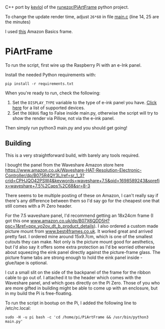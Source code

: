 C++ port by [kevlol](https://github.com/kevlol) of the [runezor/PiArtFrame](https://github.com/runezor/PiArtFrame) python project. 

To change the update render time, adjust `26*60` in file [main.c](https://github.com/giuliomagnifico/PiArtFrame-CPP/blob/master/main.c) (line 14, 25 are the minutes)

I used [this](https://amzn.eu/d/aYdLU5K) Amazon Basics frame. 


# PiArtFrame

To run the script, first wire up the Raspberry Pi with an e-Ink panel.

Install the needed Python requirements with:

```
pip install -r requirements.txt
```
When you're ready to run, check the following:

1. Set the `DISPLAY_TYPE` variable to the type of e-ink panel you have. [Click here](https://github.com/robweber/omni-epd#displays-implemented) for a list of supported devices.
2. Set the `DEBUG` flag to False inside main.py, otherwise the script will try to show the render via Pillow, not via the e-ink panel.

Then simply run python3 main.py and you should get going!

## Building
This is a very straightforward build, with barely any tools required.

I bought the panel from the Waveshare Amazon store here https://www.amazon.co.uk/Waveshare-HAT-Resolution-Electronic-Controller/dp/B075R4QY3L/ref=sr_1_3?crid=CPHJQO42PSW4&keywords=waveshare+7.5&qid=1698589243&sprefix=waveshare+7.5%2Caps%2C68&sr=8-3

There seems to be multiple posting of these on Amazon, I can't really say if there's any difference between them so I'd say go for the cheapest one that still comes with a Pi Zero header.

For the 7.5 waveshare panel, I'd recommend getting an 18x24cm frame (I got this one www.amazon.co.uk/dp/B07X6QDD5H?psc=1&ref=ppx_yo2ov_dt_b_product_details). I also ordered a custom made picture mount from www.best4frames.co.uk. It worked great and arrived pretty fast. I ordered mine around 15x9.7cm, which is one of the smallest cutouts they can make. Not only is the picture mount good for aesthetics, but I'd also say it offers some extra protection as I'd be worried otherwise about squeezing the eink panel directly against the picture-frame glass. The picture frame tabs are strong enough to hold the eink panel inside - glue/tape is optional.

I cut a small slit on the side of the backpanel of the frame for the ribbon cable to go out of. I attached it to the header which comes with the Waveshare panel, and which goes directly on the Pi Zero. Those of you who are more gifted in building might be able to come up with an enclosure, but in my build the Pi is free-floating.

To run the script in bootup on the Pi, I added the following line to /etc/rc.local:
```
sudo -H -u pi bash -c 'cd /home/pi/PiArtFrame && /usr/bin/python3 main.py'
```
